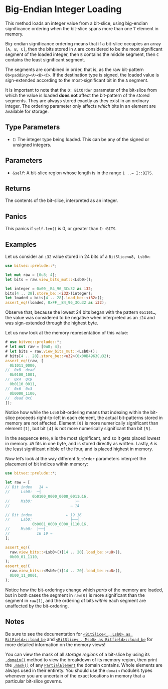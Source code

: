 # Big-Endian Integer Loading

This method loads an integer value from a bit-slice, using big-endian
significance ordering when the bit-slice spans more than one `T` element in
memory.

Big-endian significance ordering means that if a bit-slice occupies an array
`[A, B, C]`, then the bits stored in `A` are considered to be the most
significant segment of the loaded integer, then `B` contains the middle segment,
then `C` contains the least significant segment.

The segments are combined in order, that is, as the raw bit-pattern
`0b<padding><A><B><C>`. If the destination type is signed, the loaded value is
sign-extended according to the most-significant bit in the `A` segment.

It is important to note that the `O: BitOrder` parameter of the bit-slice from
which the value is loaded **does not** affect the bit-pattern of the stored
segments. They are always stored exactly as they exist in an ordinary integer.
The ordering parameter only affects *which* bits in an element are available for
storage.

## Type Parameters

- `I`: The integer type being loaded. This can be any of the signed or unsigned
  integers.

## Parameters

- `&self`: A bit-slice region whose length is in the range `1 ..= I::BITS`.

## Returns

The contents of the bit-slice, interpreted as an integer.

## Panics

This panics if `self.len()` is 0, or greater than `I::BITS`.

## Examples

Let us consider an `i32` value stored in 24 bits of a `BitSlice<u8, Lsb0>`:

```rust
use bitvec::prelude::*;

let mut raw = [0u8; 4];
let bits = raw.view_bits_mut::<Lsb0>();

let integer = 0x00__B4_96_3Cu32 as i32;
bits[4 .. 28].store_be::<i32>(integer);
let loaded = bits[4 .. 28].load_be::<i32>();
assert_eq!(loaded, 0xFF__B4_96_3Cu32 as i32);
```

Observe that, because the lowest 24 bits began with the pattern `0b1101…`, the
value was considered to be negative when interpreted as an `i24` and was
sign-extended through the highest byte.

Let us now look at the memory representation of this value:

```rust
# use bitvec::prelude::*;
# let mut raw = [0u8; 4];
# let bits = raw.view_bits_mut::<Lsb0>();
# bits[4 .. 28].store_be::<u32>(0x00B4963Cu32);
assert_eq!(raw, [
  0b1011_0000,
//  0xB  dead
  0b0100_1001,
//  0x4  0x9
  0b0110_0011,
//  0x6  0x3
  0b0000_1100,
//  dead 0xC
]);
```

Notice how while the `Lsb0` bit-ordering means that indexing within the
bit-slice proceeds right-to-left in each element, the actual bit-patterns stored
in memory are not affected. Element `[0]` is more numerically significant than
element `[1]`, but bit `[4]` is not more numerically significant than bit `[5]`.

In the sequence `B496`, `B` is the most significant, and so it gets placed
lowest in memory. `49` fits in one byte, and is stored directly as written.
Lastly, `6` is the least significant nibble of the four, and is placed highest
in memory.

Now let’s look at the way different `BitOrder` parameters interpret the
placement of bit indices within memory:

```rust
use bitvec::prelude::*;

let raw = [
// Bit index   14 ←
//     Lsb0:  ─┤
            0b0100_0000_0000_0011u16,
//     Msb0:                   ├─
//                           → 14

// Bit index               ← 19 16
//     Lsb0:                 ├──┤
            0b0001_0000_0000_1110u16,
//     Msb0:  ├──┤
//            16 19 →
];

assert_eq!(
  raw.view_bits::<Lsb0>()[14 .. 20].load_be::<u8>(),
  0b00_01_1110,
);
assert_eq!(
  raw.view_bits::<Msb0>()[14 .. 20].load_be::<u8>(),
  0b00_11_0001,
);
```

Notice how the bit-orderings change which *parts* of the memory are loaded, but
in both cases the segment in `raw[0]` is more significant than the segment in
`raw[1]`, and the ordering of bits *within* each segment are unaffected by the
bit-ordering.

## Notes

Be sure to see the documentation for
[`<BitSlice<_, Lsb0> as BitField>::load_be`][llb] and
[`<BitSlice<_, Msb0> as Bitfield>::load_be`][mlb] for more detailed information
on the memory views!

You can view the mask of all *storage regions* of a bit-slice by using its
[`.domain()`] method to view the breakdown of its memory region, then print the
[`.mask()`] of any [`PartialElement`] the domain contains. Whole elements are
always used in their entirety. You should use the `domain` module’s types
whenever you are uncertain of the exact locations in memory that a particular
bit-slice governs.

[llb]: https://docs.rs/bitvec/latest/bitvec/field/trait.BitField.html#method.load_be-3
[mlb]: https://docs.rs/bitvec/latest/bitvec/field/trait.BitField.html#method.load_be-4
[`PartialElement`]: crate::domain::PartialElement
[`.domain()`]: crate::slice::BitSlice::domain
[`.mask()`]: crate::domain::PartialElement::mask
